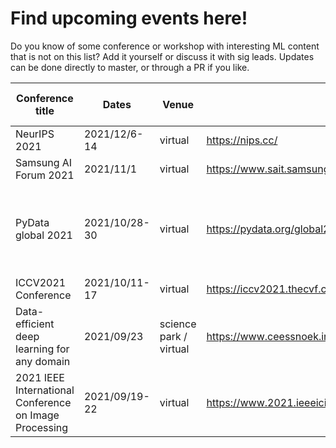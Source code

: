 # Find upcoming events here!
Do you know of some conference or workshop with interesting ML content that is not on this list? Add it yourself or discuss it with sig leads. Updates can be done directly to master, or through a PR if you like.

| Conference title                                       | Dates         | Venue                  | Website                                    | Fee    | Who is going?      | Notes                                                       |
|--------------------------------------------------------|---------------|------------------------|--------------------------------------------|--------|--------------------|-------------------------------------------------------------|
| NeurIPS 2021                                           | 2021/12/6-14  | virtual                | https://nips.cc/                           |        |                    |                                                             |
| Samsung AI Forum 2021                                  | 2021/11/1     | virtual                | https://www.sait.samsung.co.kr/saithome/event/saif2021.do |        |                    |                                                             |
| PyData global 2021                                     | 2021/10/28-30 | virtual                | https://pydata.org/global2021              |        |                    | All presentations will be posted on YouTube after the event |
| ICCV2021 Conference                                    | 2021/10/11-17 | virtual                | https://iccv2021.thecvf.com/               |        |                    |                                                             |
| Data-efficient deep learning for any domain            | 2021/09/23    | science park / virtual | https://www.ceessnoek.info/data-efficient/ | free   | Chris, Yang, Elena |                                                          |
| 2021 IEEE International Conference on Image Processing | 2021/09/19-22 | virtual                | https://www.2021.ieeeicip.org/             |        |                    |                                                             |


